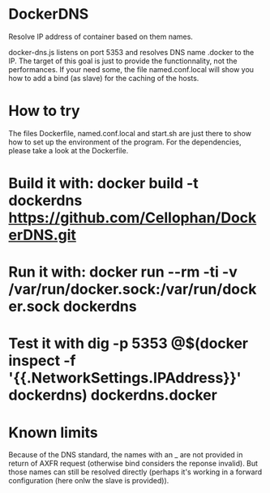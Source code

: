 DockerDNS
=========
Resolve IP address of container based on them names.

docker-dns.js listens on port 5353 and resolves DNS name <container name>.docker to the IP.
The target of this goal is just to provide the functionnality, not the performances. If your need some, the file named.conf.local will show you how to add a bind (as slave) for the caching of the hosts.

How to try
=========
The files Dockerfile, named.conf.local and start.sh are just there to show how to set up the environment of the program. For the dependencies, please take a look at the Dockerfile.

# Build it with: docker build -t dockerdns https://github.com/Cellophan/DockerDNS.git
# Run it with: docker run --rm -ti -v /var/run/docker.sock:/var/run/docker.sock dockerdns
# Test it with dig -p 5353 @$(docker inspect -f '{{.NetworkSettings.IPAddress}}' dockerdns) dockerdns.docker

Known limits
=========
Because of the DNS standard, the names with an _ are not provided in return of AXFR request (otherwise bind considers the reponse invalid). But those names can still be resolved directly (perhaps it's working in a forward configuration (here onlw the slave is provided)).

